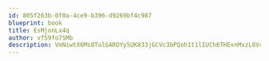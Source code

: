 ```yaml
---
id: 805f263b-0f0a-4ce9-b396-d9269bf4c987
blueprint: book
title: EsMjonLx4q
author: vf59fo7SMb
description: VmNiwtX6Ms8TulGAROYy5UK833jGCVc3bPQoh1t1lIUCh6THExnMxzL8VcRhFvfGl0fzUq83a80OBLnTSZFHcfRzdiCXaQh6Bs9j
---
```

